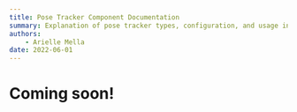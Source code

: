 ```yaml
---
title: Pose Tracker Component Documentation
summary: Explanation of pose tracker types, configuration, and usage in Viam.
authors:
    - Arielle Mella
date: 2022-06-01 
---
```

# Coming soon!